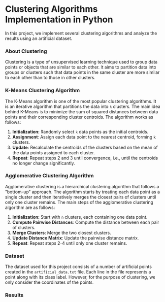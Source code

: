 # Clustering Algorithms Implementation in Python

In this project, we implement several clustering algorithms and analyze the results using an artificial dataset.

### About Clustering

Clustering is a type of unsupervised learning technique used to group data points or objects that are similar to each other. It aims to partition data into groups or clusters such that data points in the same cluster are more similar to each other than to those in other clusters.

### K-Means Clustering Algorithm

The K-Means algorithm is one of the most popular clustering algorithms. It is an iterative algorithm that partitions the data into `k` clusters. The main idea behind K-Means is to minimize the sum of squared distances between data points and their corresponding cluster centroids. The algorithm works as follows:

1. **Initialization**: Randomly select `k` data points as the initial centroids.
2. **Assignment**: Assign each data point to the nearest centroid, forming `k` clusters.
3. **Update**: Recalculate the centroids of the clusters based on the mean of the data points assigned to each cluster.
4. **Repeat**: Repeat steps 2 and 3 until convergence, i.e., until the centroids no longer change significantly.

### Agglomerative Clustering Algorithm

Agglomerative clustering is a hierarchical clustering algorithm that follows a "bottom-up" approach. The algorithm starts by treating each data point as a single cluster and then iteratively merges the closest pairs of clusters until only one cluster remains. The main steps of the agglomerative clustering algorithm are as follows:

1. **Initialization**: Start with `n` clusters, each containing one data point.
2. **Compute Pairwise Distances**: Compute the distance between each pair of clusters.
3. **Merge Clusters**: Merge the two closest clusters.
4. **Update Distance Matrix**: Update the pairwise distance matrix.
5. **Repeat**: Repeat steps 2-4 until only one cluster remains.
### Dataset
The dataset used for this project consists of a number of artificial points created in the `artificial_data.txt` file. Each line in the file represents a point along with its class label. However, for the purpose of clustering, we only consider the coordinates of the points.
### Results
